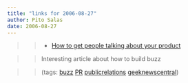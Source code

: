 ```yaml
---
title: "links for 2006-08-27"
author: Pito Salas
date: 2006-08-27
---
```



>>

>>   * [How to get people talking about your
product](<http://www.ericsink.com/articles/Buzz.html>)

>>

>> Interesting article about how to build buzz

>>

>> (tags: [buzz](<http://del.icio.us/pitosalas/buzz>)
[PR](<http://del.icio.us/pitosalas/PR>)
[publicrelations](<http://del.icio.us/pitosalas/publicrelations>)
[geeknewscentral](<http://del.icio.us/pitosalas/geeknewscentral>))

>>

>>


